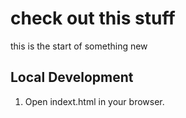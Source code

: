 # check out this stuff

this is the start of something new

## Local Development

1. Open indext.html in your browser.